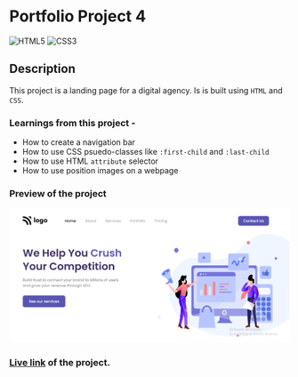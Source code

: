 # Portfolio Project 4

![HTML5](https://img.shields.io/badge/-HTML5-red)
![CSS3](https://img.shields.io/badge/-CSS3-blue)

## Description

This project is a landing page for a digital agency. Is is built using `HTML` and `CSS`.

### Learnings from this project -

- How to create a navigation bar
- How to use CSS psuedo-classes like `:first-child` and `:last-child`
- How to use HTML `attribute` selector
- How to use position images on a webpage

### Preview of the project

![preview](./preview.png)

### [Live link](https://portfolio-project-4-alpha.vercel.app/) of the project.
